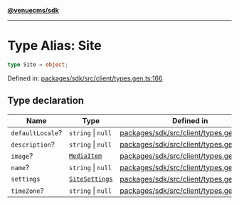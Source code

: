 [**@venuecms/sdk**](../Index.md)

***

# Type Alias: Site

```ts
type Site = object;
```

Defined in: [packages/sdk/src/client/types.gen.ts:166](https://github.com/venuecms/sdk/blob/f0a33ef2da5aac33574dc9934ae8ba73e5fde3eb/packages/sdk/src/client/types.gen.ts#L166)

## Type declaration

| Name | Type | Defined in |
| ------ | ------ | ------ |
| <a id="defaultlocale"></a> `defaultLocale`? | `string` \| `null` | [packages/sdk/src/client/types.gen.ts:169](https://github.com/venuecms/sdk/blob/f0a33ef2da5aac33574dc9934ae8ba73e5fde3eb/packages/sdk/src/client/types.gen.ts#L169) |
| <a id="description"></a> `description`? | `string` \| `null` | [packages/sdk/src/client/types.gen.ts:168](https://github.com/venuecms/sdk/blob/f0a33ef2da5aac33574dc9934ae8ba73e5fde3eb/packages/sdk/src/client/types.gen.ts#L168) |
| <a id="image"></a> `image`? | [`MediaItem`](MediaItem.md) | [packages/sdk/src/client/types.gen.ts:171](https://github.com/venuecms/sdk/blob/f0a33ef2da5aac33574dc9934ae8ba73e5fde3eb/packages/sdk/src/client/types.gen.ts#L171) |
| <a id="name"></a> `name`? | `string` \| `null` | [packages/sdk/src/client/types.gen.ts:167](https://github.com/venuecms/sdk/blob/f0a33ef2da5aac33574dc9934ae8ba73e5fde3eb/packages/sdk/src/client/types.gen.ts#L167) |
| <a id="settings"></a> `settings` | [`SiteSettings`](SiteSettings.md) | [packages/sdk/src/client/types.gen.ts:172](https://github.com/venuecms/sdk/blob/f0a33ef2da5aac33574dc9934ae8ba73e5fde3eb/packages/sdk/src/client/types.gen.ts#L172) |
| <a id="timezone"></a> `timeZone`? | `string` \| `null` | [packages/sdk/src/client/types.gen.ts:170](https://github.com/venuecms/sdk/blob/f0a33ef2da5aac33574dc9934ae8ba73e5fde3eb/packages/sdk/src/client/types.gen.ts#L170) |
